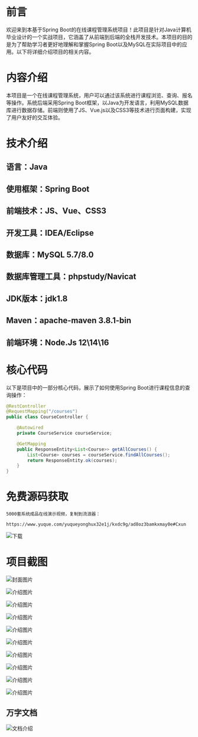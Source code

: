 # 前言

欢迎来到本基于Spring Boot的在线课程管理系统项目！此项目是针对Java计算机毕业设计的一个实战项目，它涵盖了从前端到后端的全栈开发技术。本项目的目的是为了帮助学习者更好地理解和掌握Spring Boot以及MySQL在实际项目中的应用。以下将详细介绍项目的相关内容。

# 内容介绍

本项目是一个在线课程管理系统，用户可以通过该系统进行课程浏览、查询、报名等操作。系统后端采用Spring Boot框架，以Java为开发语言，利用MySQL数据库进行数据存储。前端则使用了JS、Vue.js以及CSS3等技术进行页面构建，实现了用户友好的交互体验。

# 技术介绍

## 语言：Java
## 使用框架：Spring Boot
## 前端技术：JS、Vue、CSS3
## 开发工具：IDEA/Eclipse
## 数据库：MySQL 5.7/8.0
## 数据库管理工具：phpstudy/Navicat
## JDK版本：jdk1.8
## Maven：apache-maven 3.8.1-bin
## 前端环境：Node.Js 12\14\16

# 核心代码

以下是项目中的一部分核心代码，展示了如何使用Spring Boot进行课程信息的查询操作：

```java
@RestController
@RequestMapping("/courses")
public class CourseController {

    @Autowired
    private CourseService courseService;

    @GetMapping
    public ResponseEntity<List<Course>> getAllCourses() {
        List<Course> courses = courseService.findAllCourses();
        return ResponseEntity.ok(courses);
    }
}
```

# 免费源码获取

```
5000套系统成品在线演示视频，复制到流浪器： 
```
```
https://www.yuque.com/yuqueyonghux32e1j/kxdc9g/ad8oz3bamkxmay0e#Cxun
```
![下载](https://img12.360buyimg.com/ddimg/jfs/t1/339687/11/1349/28408/68ad865fF412d7877/adaa650483a100f2.jpg)

# 项目截图

![封面图片](https://img12.360buyimg.com/ddimg/jfs/t1/308694/21/26242/117071/689de3b3Feaa529d7/4372ce2f48a9e347.jpg)

![介绍图片](https://img13.360buyimg.com/ddimg/jfs/t1/314566/12/26296/46612/689de394F76760a0a/dac7a7fe2bf8b958.jpg)

![介绍图片](https://img12.360buyimg.com/ddimg/jfs/t1/294424/23/24359/52210/689de394F782c502a/639c6a8c0443c80a.jpg)

![介绍图片](https://img10.360buyimg.com/ddimg/jfs/t1/318381/38/25071/43592/689de395Fe7dc660c/9d8cfc1fcc700cbe.jpg)

![介绍图片](https://img14.360buyimg.com/ddimg/jfs/t1/292804/20/27082/63172/689de395Fc103d92d/f7e4ab0cc729f9b1.jpg)

![介绍图片](https://img13.360buyimg.com/ddimg/jfs/t1/310746/21/26537/38838/689de396F1644fccf/e9d8b649a1dd548b.jpg)

![介绍图片](https://img12.360buyimg.com/ddimg/jfs/t1/309765/13/26291/41754/689de396Ffc46487d/69429d625ee135b7.jpg)

![介绍图片](https://img11.360buyimg.com/ddimg/jfs/t1/319679/15/24990/55292/689de397F85110a9d/16b3b2afcd8dad4e.jpg)

![介绍图片](https://img12.360buyimg.com/ddimg/jfs/t1/291605/8/22456/35752/689de397Fdb2bbc7c/a2518af35f5aef99.jpg)

![介绍图片](https://img11.360buyimg.com/ddimg/jfs/t1/315145/1/26407/40851/689de398F9cba4fc8/19bed1d66559c997.jpg)


## 万字文档
![文档介绍](https://img14.360buyimg.com/ddimg/jfs/t1/338393/1/3576/156947/68b1ad0cF74dc525c/ff9cd6c574295685.jpg)
